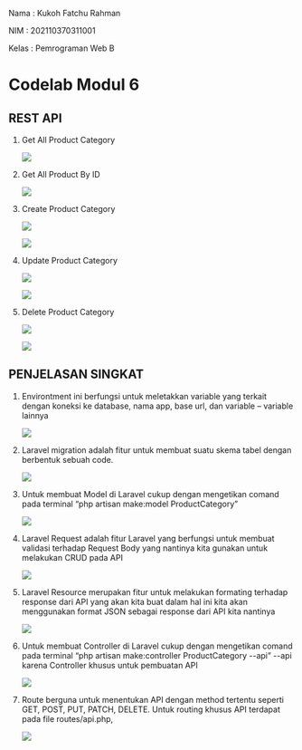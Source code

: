 Nama : Kukoh Fatchu Rahman

NIM : 202110370311001

Kelas : Pemrograman Web B

# Codelab Modul 6

## REST API

1.  Get All Product Category

    ![](media/c09c07c38b12144a0c71e679bc9130ad.png)

2.  Get All Product By ID

    ![](media/95460e7624d01f7a2d1b7adff5c5658b.png)

3.  Create Product Category

    ![](media/0ccf58481cddaa5485e46fc38e1ead31.png)

    ![](media/6ff43396e17348376717cd54ee19d529.png)

4.  Update Product Category

    ![](media/dfa775196e284fb75aae05160eef79d4.png)

    ![](media/b55f9806160bb3801499664c849cacee.png)

5.  Delete Product Category

    ![](media/eab723f89cd7952177c0b95459dc94ed.png)

    ![](media/99e0496d00fad0bf8f089d0709b1e3c7.png)

## PENJELASAN SINGKAT

1.  Environtment ini berfungsi untuk meletakkan variable yang terkait dengan koneksi ke database, nama app, base url, dan variable – variable lainnya

    ![](media/6f6d19ca8624f5a08a79546106dd437e.png)

2.  Laravel migration adalah fitur untuk membuat suatu skema tabel dengan berbentuk sebuah code.

    ![](media/d1be071148a867d164482562010535d4.png)

3.  Untuk membuat Model di Laravel cukup dengan mengetikan comand pada terminal “php artisan make:model ProductCategory”

    ![](media/cdf61835647e2048d7fa6ec752664d18.png)

4.  Laravel Request adalah fitur Laravel yang berfungsi untuk membuat validasi terhadap Request Body yang nantinya kita gunakan untuk melakukan CRUD pada API

    ![](media/5c80eb2a42fb2ec3a10e2e22564a2fcf.png)

5.  Laravel Resource merupakan fitur untuk melakukan formating terhadap response dari API yang akan kita buat dalam hal ini kita akan menggunakan format JSON sebagai response dari API kita nantinya

    ![](media/a01403ea37e6edb3a473e91b11cec520.png)

6.  Untuk membuat Controller di Laravel cukup dengan mengetikan comand pada terminal “php artisan make:controller ProductCategory --api” --api karena Controller khusus untuk pembuatan API

    ![](media/61d710925b4500c784fa0dd7979fdfdc.png)

7.  Route berguna untuk menentukan API dengan method tertentu seperti GET, POST, PUT, PATCH, DELETE. Untuk routing khusus API terdapat pada file routes/api.php,

    ![](media/8d1fc581b09be71cecb1b7c6219e2ca3.png)
